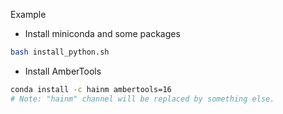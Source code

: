 Example

- Install miniconda and some packages
```bash
bash install_python.sh
```

- Install AmberTools
```bash
conda install -c hainm ambertools=16
# Note: "hainm" channel will be replaced by something else.
```
